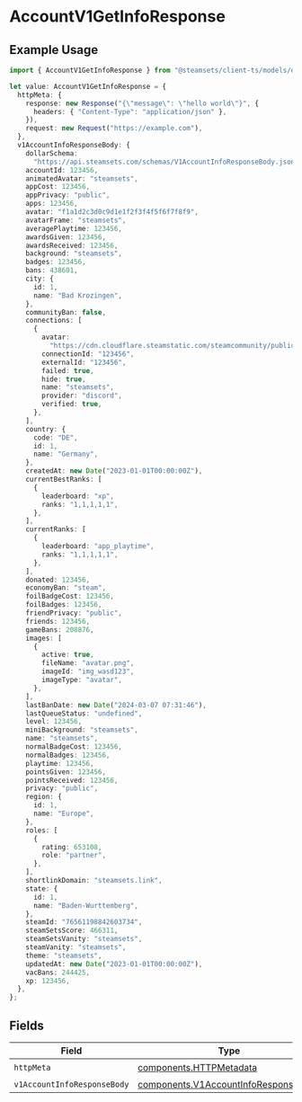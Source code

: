 # AccountV1GetInfoResponse

## Example Usage

```typescript
import { AccountV1GetInfoResponse } from "@steamsets/client-ts/models/operations";

let value: AccountV1GetInfoResponse = {
  httpMeta: {
    response: new Response("{\"message\": \"hello world\"}", {
      headers: { "Content-Type": "application/json" },
    }),
    request: new Request("https://example.com"),
  },
  v1AccountInfoResponseBody: {
    dollarSchema:
      "https://api.steamsets.com/schemas/V1AccountInfoResponseBody.json",
    accountId: 123456,
    animatedAvatar: "steamsets",
    appCost: 123456,
    appPrivacy: "public",
    apps: 123456,
    avatar: "f1a1d2c3d0c9d1e1f2f3f4f5f6f7f8f9",
    avatarFrame: "steamsets",
    averagePlaytime: 123456,
    awardsGiven: 123456,
    awardsReceived: 123456,
    background: "steamsets",
    badges: 123456,
    bans: 438601,
    city: {
      id: 1,
      name: "Bad Krozingen",
    },
    communityBan: false,
    connections: [
      {
        avatar:
          "https://cdn.cloudflare.steamstatic.com/steamcommunity/public/images/avatars/f1/f1a1d2c3d0c9d1e1f2f3f4f5f6f7f8f9.jpg",
        connectionId: "123456",
        externalId: "123456",
        failed: true,
        hide: true,
        name: "steamsets",
        provider: "discord",
        verified: true,
      },
    ],
    country: {
      code: "DE",
      id: 1,
      name: "Germany",
    },
    createdAt: new Date("2023-01-01T00:00:00Z"),
    currentBestRanks: [
      {
        leaderboard: "xp",
        ranks: "1,1,1,1,1",
      },
    ],
    currentRanks: [
      {
        leaderboard: "app_playtime",
        ranks: "1,1,1,1,1",
      },
    ],
    donated: 123456,
    economyBan: "steam",
    foilBadgeCost: 123456,
    foilBadges: 123456,
    friendPrivacy: "public",
    friends: 123456,
    gameBans: 208876,
    images: [
      {
        active: true,
        fileName: "avatar.png",
        imageId: "img_wasd123",
        imageType: "avatar",
      },
    ],
    lastBanDate: new Date("2024-03-07 07:31:46"),
    lastQueueStatus: "undefined",
    level: 123456,
    miniBackground: "steamsets",
    name: "steamsets",
    normalBadgeCost: 123456,
    normalBadges: 123456,
    playtime: 123456,
    pointsGiven: 123456,
    pointsReceived: 123456,
    privacy: "public",
    region: {
      id: 1,
      name: "Europe",
    },
    roles: [
      {
        rating: 653108,
        role: "partner",
      },
    ],
    shortlinkDomain: "steamsets.link",
    state: {
      id: 1,
      name: "Baden-Wurttemberg",
    },
    steamId: "76561198842603734",
    steamSetsScore: 466311,
    steamSetsVanity: "steamsets",
    steamVanity: "steamsets",
    theme: "steamsets",
    updatedAt: new Date("2023-01-01T00:00:00Z"),
    vacBans: 244425,
    xp: 123456,
  },
};
```

## Fields

| Field                                                                                        | Type                                                                                         | Required                                                                                     | Description                                                                                  |
| -------------------------------------------------------------------------------------------- | -------------------------------------------------------------------------------------------- | -------------------------------------------------------------------------------------------- | -------------------------------------------------------------------------------------------- |
| `httpMeta`                                                                                   | [components.HTTPMetadata](../../models/components/httpmetadata.md)                           | :heavy_check_mark:                                                                           | N/A                                                                                          |
| `v1AccountInfoResponseBody`                                                                  | [components.V1AccountInfoResponseBody](../../models/components/v1accountinforesponsebody.md) | :heavy_minus_sign:                                                                           | OK                                                                                           |